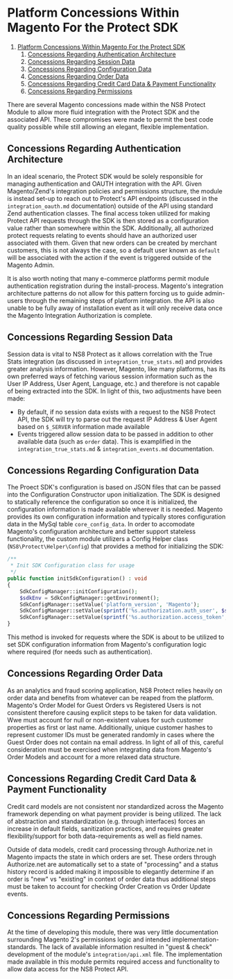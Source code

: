 # Platform Concessions Within Magento For the Protect SDK

1. [Platform Concessions Within Magento For the Protect SDK](#platform-concessions-within-magento-for-the-protect-sdk)
   1. [Concessions Regarding Authentication Architecture](#concessions-regarding-authentication-architecture)
   2. [Concessions Regarding Session Data](#concessions-regarding-session-data)
   3. [Concessions Regarding Configuration Data](#concessions-regarding-configuration-data)
   4. [Concessions Regarding Order Data](#concessions-regarding-order-data)
   5. [Concessions Regarding Credit Card Data & Payment Functionality](#concessions-regarding-credit-card-data--payment-functionality)
   6. [Concessions Regarding Permissions](#concessions-regarding-permissions)

There are several Magento concessions made within the NS8 Protect Module to allow more fluid integration with the Protect SDK and the associated API. These compromises were made to permit the best code quality possible while still allowing an elegant, flexible implementation.

## Concessions Regarding Authentication Architecture

In an ideal scenario, the Protect SDK would be solely responsible for managing authentication and OAUTH integration with the API. Given Magento/Zend's integration policies and permissions structure, the module is instead set-up to reach out to Protect's API endpoints (discussed in the `integration_oauth.md` documentation) outside of the API using standard Zend authentication classes. The final access token utilized for making Protect API requests through the SDK is then stored as a configuration value rather than somewhere within the SDK. Additionally, all authorized protect requests relating to events should have an authorized user associated with them. Given that new orders can be created by merchant customers, this is not always the case, so a default user known as `default` will be associated with the action if the event is triggered outside of the Magento Admin.

It is also worth noting that many e-commerce platforms permit module authentication registration during the install-process. Magento's integration architecture patterns do not allow for this pattern forcing us to guide admin-users through the remaining steps of platform integration. the API is also unable to be fully away of installation event as it will only receive data once the Magento Integration Authorization is complete.

## Concessions Regarding Session Data

Session data is vital to NS8 Protect as it allows correlation with the True Stats integration (as discussed in `integration_true_stats.md`) and provides greater analysis information. However, Magento, like many platforms, has its own preferred ways of fetching various session information such as the User IP Address, User Agent, Language, etc.) and therefore is not capable of being extracted into the SDK. In light of this, two adjustments have been made:

* By default, if no session data exists with a request to the NS8 Protect API, the SDK will try to parse out the request IP Address & User Agent based on `$_SERVER` information made available
* Events triggered allow session data to be passed in addition to other available data (such as `order` data). This is examplified in the `integration_true_stats.md` & `integration_events.md` documentation.

## Concessions Regarding Configuration Data

The Proect SDK's configuration is based on JSON files that can be passed into the Configuration Constructor upon initialization. The SDK is designed to statically reference the configuration so once it is initialized, the configuration information is made available wherever it is needed. Magento provides its own configuration information and typically stores configuration data in
the MySql table `core_config_data`. In order to accomodate Magento's configuration architecture and better
support stateless functionality, the custom module utilizers a Config Helper class (`NS8\Protect\Helper\Config`) that provides a method for initializing the SDK:

```php
/**
 * Init SDK Configuration class for usage
 */
public function initSdkConfiguration() : void
{
    SdkConfigManager::initConfiguration();
    $sdkEnv = SdkConfigManager::getEnvironment();
    SdkConfigManager::setValue('platform_version', 'Magento');
    SdkConfigManager::setValue(sprintf('%s.authorization.auth_user', $sdkEnv), $this->getAuthenticatedUserName());
    SdkConfigManager::setValue(sprintf('%s.authorization.access_token', $sdkEnv), $this->getAccessToken());
}
```

This method is invoked for requests where the SDK is about to be utilized to set SDK configuration information from Magento's configuration logic where required (for needs such as authentication).

## Concessions Regarding Order Data

As an analytics and fraud scoring application, NS8 Protect relies heavily on order data and benefits from whatever can be reaped from the platform. Magento's Order Model for Guest Orders vs Registered Users is not consistent therefore causing explicit steps to be taken for data validation. Wwe must account for null or non-existent values for such customer properties as first or last name. Additionally, unique customer hashes to represent customer IDs must be generated randomly in cases where the Guest Order does not contain na email address. In light of all of this, careful consideration must be exercised when integrating data from Magento's Order Models and account for a more relaxed data structure.

## Concessions Regarding Credit Card Data & Payment Functionality

Credit card models are not consistent nor standardized across the Magento framework depending on what payment provider is being utilized. The lack of abstraction and standardization (e.g. through interfaces) forces an increase in default fields, sanitization practices, and requires greater flexibility/support for both data-requirements as well as field names.

Outside of data models, credit card processing through Authorize.net in Magento impacts the state in which orders are set. These orders through Authorize.net are automatically set to a state of "processing" and a status history record is added making it impossible to elegantly determine if an order is "new" vs "existing" in context of order data thus additional steps must be taken to account for checking Order Creation vs Order Update events.

## Concessions Regarding Permissions

At the time of developing this module, there was very little documentation surrounding Magento 2's permissions logic and intended implementation-standards. The lack of available information resulted in "guest & check" development of the module's `integration/api.xml` file. The implementation made available in this module permits required access and functionality to allow data access for the NS8 Protect API.
